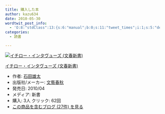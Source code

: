 ```yaml
---
title: 購入した本
author: kazu634
date: 2010-05-30
wordtwit_post_info:
  - 'O:8:"stdClass":13:{s:6:"manual";b:0;s:11:"tweet_times";i:1;s:5:"delay";i:0;s:7:"enabled";i:1;s:10:"separation";s:2:"60";s:7:"version";s:3:"3.7";s:14:"tweet_template";b:0;s:6:"status";i:2;s:6:"result";a:0:{}s:13:"tweet_counter";i:2;s:13:"tweet_log_ids";a:1:{i:0;i:5265;}s:9:"hash_tags";a:0:{}s:8:"accounts";a:1:{i:0;s:7:"kazu634";}}'
categories:
  - 読書

---
```

<div class="section">
<div class="hatena-asin-detail">
<a href="http://www.amazon.co.jp/dp/4166607499/?tag=hatena_st1-22&ascsubtag=d-7ibv" onclick="__gaTracker('send', 'event', 'outbound-article', 'http://www.amazon.co.jp/dp/4166607499/?tag=hatena_st1-22&ascsubtag=d-7ibv', '');"><img src="https://images-na.ssl-images-amazon.com/images/I/31cyhuVp9vL._SL160_.jpg" class="hatena-asin-detail-image" alt="イチロー・インタヴューズ (文春新書)" title="イチロー・インタヴューズ (文春新書)" /></a></p> 
    
<div class="hatena-asin-detail-info">
<p class="hatena-asin-detail-title">
<a href="http://www.amazon.co.jp/dp/4166607499/?tag=hatena_st1-22&ascsubtag=d-7ibv" onclick="__gaTracker('send', 'event', 'outbound-article', 'http://www.amazon.co.jp/dp/4166607499/?tag=hatena_st1-22&ascsubtag=d-7ibv', 'イチロー・インタヴューズ (文春新書)');">イチロー・インタヴューズ (文春新書)</a>
</p>
      
<ul>
<li>
<span class="hatena-asin-detail-label">作者:</span> <a href="http://d.hatena.ne.jp/keyword/%C0%D0%C5%C4%CD%BA%C2%C0" onclick="__gaTracker('send', 'event', 'outbound-article', 'http://d.hatena.ne.jp/keyword/%C0%D0%C5%C4%CD%BA%C2%C0', '石田雄太');" class="keyword">石田雄太</a>
</li>
<li>
<span class="hatena-asin-detail-label">出版社/メーカー:</span> <a href="http://d.hatena.ne.jp/keyword/%CA%B8%E9%BA%BD%D5%BD%A9" onclick="__gaTracker('send', 'event', 'outbound-article', 'http://d.hatena.ne.jp/keyword/%CA%B8%E9%BA%BD%D5%BD%A9', '文藝春秋');" class="keyword">文藝春秋</a>
</li>
<li>
<span class="hatena-asin-detail-label">発売日:</span> 2010/04
</li>
<li>
<span class="hatena-asin-detail-label">メディア:</span> 新書
</li>
<li>
<span class="hatena-asin-detail-label">購入</span>: 3人 <span class="hatena-asin-detail-label">クリック</span>: 62回
</li>
<li>
<a href="http://d.hatena.ne.jp/asin/4166607499" onclick="__gaTracker('send', 'event', 'outbound-article', 'http://d.hatena.ne.jp/asin/4166607499', 'この商品を含むブログ (27件) を見る');" target="_blank">この商品を含むブログ (27件) を見る</a>
</li>
</ul>
</div>
    
<div class="hatena-asin-detail-foot">
</div>
</div>
</div>
